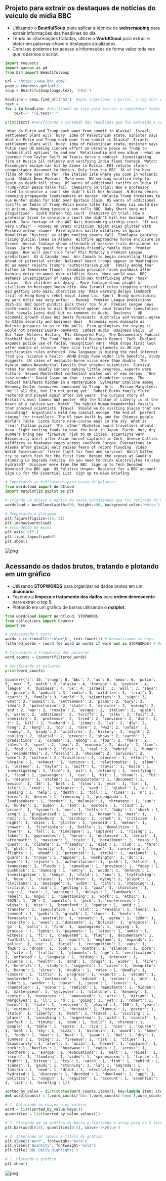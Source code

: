 ## Projeto para extrair os destaques de notícias do veículo de mídia BBC
* Utilizando o **BeutifulSoup** pude aplicar a técnica de **webscrapping** para extrair informações das headlines do dia.
* Tendo as informações tratadas, utilizei o **WorldCloud** para extrair e plotar em palavras-chave o destaques atualizados.
* Com isso podemos ter acesso a informações de forma veloz toda vez que rodarmos o script.  


```python
import requests
import pandas as pd
from bs4 import BeautifulSoup
```


```python
url = 'https://www.bbc.com/'
page = requests.get(url)
soup = BeautifulSoup(page.text, 'html')
```


```python
headline = soup.find_all('h2')  #após inpecionar o portal, a tag <h2> é a que desejamos para coletar as headlines 
text = ''
for i in headline: #utilizando um laço para extrair e concatenar todas as headlines
    text+=" "+i.text+" "
```


```python
print(text) #verificando o conteúdo das headlines que foi extraído e concatenado
```

     What do Putin and Trump each want from summit in Alaska?  Israeli settlement plans will 'bury' idea of Palestinian state, minister says  What do Putin and Trump each want from summit in Alaska?  Israeli settlement plans will 'bury' idea of Palestinian state, minister says  Putin says US making sincere effort on Ukraine peace as Trump to 'exhaust all options' to end war  Relationship and new album - what we learned from Taylor Swift on Travis Kelce's podcast  Investigating fire at Russia oil refinery and verifying India flood footage  Watch: Passengers escape car hit by drone in Russia  FBI returns stolen conquistador document to Mexico  Only from the BBC  16 of the best films of the year so far  The Italian isle where you cook in volcanic sand  Global News Podcast  More news  EU sending wildfire help to Spain as death toll rises  US warns of additional tariffs on India if Trump-Putin peace talks fail  Chemistry on trial: How a professor tried to convince a court she didn’t kill her husband  N Korea denies removing propaganda loudspeakers at border  Melania Trump threatens to sue Hunter Biden for $1bn over Epstein claim  US warns of additional tariffs on India if Trump-Putin peace talks fail  Jimmy Lai could die in prison, Hong Kong tycoon's son tells BBC  Baby Shark song not plagiarised - South Korean top court  Chemistry on trial: How a professor tried to convince a court she didn’t kill her husband  Must watch  Rare footage of the WW2 Nazi Hindenburg airship crash  'It was very unfair' - Rooney on Brady criticism  Night skies glitter with Perseid meteor shower  Firefighters battle wildfires in Spain   Demolition 'history' as eight cooling towers fall  Timelapse captures rising glacial lakes in Alaska  Wildfire approaches horse enclosure in Greece  Aerial footage shows aftermath of massive train derailment in Texas  Earth  My quest for a climate-friendly family diet  Premier League  How will your club fare? Phil McNulty's Premier League predictions  US & Canada news  Air Canada to begin cancelling flights ahead of potential strike  National Guard troops appear in Washington DC as mayor rejects Trump's 'authoritarian push'  Family among four killed in Tennessee floods  Canadian province faces pushback after banning entry to woods over wildfire fears  More world news  BBC defends investigation of Kenya child-sex trafficking after 'hoax' claims  'Our children are dying': Rare footage shows plight of civilians in besieged Sudan city  New Israeli rules stopping critical aid getting into Gaza, charities say  Rain warning delays landmark trial of Hong Kong's rebel mogul Jimmy Lai  Sport  Brady questioning my work ethic was very unfair - Rooney  Premier League predictions 2025-26: BBC Sport pundits pick their top four  Premier League news conferences: Wissa to miss Brentford opener amid transfer speculation  Slot reveals Leoni deal but no comment on Guehi  Business   UK economic growth slows but beats forecasts  Australia and Vanuatu agree to $328m security and business deal   Economic woes dominate as Bolivia prepares to go to the polls  Firm apologises for saying it would not process LGBTQ+ payments  Latest audio  Business Daily  In Our Time  Witness History  F1: Chequered Flag  The Documentary Podcast  Football Daily  The Food Chain  World Business Report  Tech  England expands police use of facial recognition vans  FM26 drops first look after months of silence  Porn site traffic plummets as UK age verification rules enforced  How language is hiding the real internet from you  Science & health  ADHD drugs have wider life benefits, study suggests  UK cases of mosquito-borne virus more than double  The hybrid human-Neanderthal fossils that shocked scientists  Survival rates for most deadly cancers making little progress, experts warn  Culture  Second MasterChef contestant edited out of new series  'One take wonder': David Jason on that  iconic chandelier scene  The radical manifesto hidden in a masterpiece  Sylvester Stallone among Kennedy Center honourees announced by Trump  Arts   Miriam Margolyes: 'We'll all die, but I'm not going yet'  Robert Burns family flute restored and played again after 150 years  The curious story of Britain's most famous WW2 poster  Why the Statue of Liberty is at the heart of a culture war  Watch  The hybrid human-Neanderthal fossils that shocked scientists  Travel  Should we be visiting places that are vanishing?  Argentina's wild new coastal escape  The end of 'perfect timing' for travellers  The US town built by and for Chinese people  World's Table  Costa Rica's nine-course meal in the sky  What is 'real' Italian pizza?  The 'other' Michelin award travellers should know  Eight cooling foods to beat the heat in Japan  Earth  Hot, dry summers bring new 'firewave' risk to UK cities, scientists warn  Biosecurity alert after Asian hornet captured in Cork  Greece battles wildfires as heatwave rages across southern Europe  Evacuations in Alaska after glacial melt raises fears of record flooding  Video  Watch Spinosaurus' fierce fight for food and survival  Watch kitten try to catch fish for the first time  Behind the scenes at Gaudi's stunning La Sagrada Familia  Do you need to drink electrolytes to stay hydrated?  Discover more from the BBC  Sign up to Tech Decoded  Download the BBC app  US Politics Unspun  Register for a BBC account  Sign up for the Essential List  Sign up to News Briefing 
    


```python
# Importando as bibliotecas para nuvem de palavras
from wordcloud import WordCloud
import matplotlib.pyplot as plt

# Criando um objeto a partir do texto concatenado que foi retirado do veículo BBC
wordcloud = WordCloud(width=800, height=400, background_color='white').generate(text)

# Preparando a plotagem
plt.figure(figsize=(10, 5))
plt.imshow(wordcloud)
# Escondendo os eixos
plt.axis('off')
plt.tight_layout(pad=0)
plt.show()
```


    
![png](output_5_0.png)
    


## Acessando os dados brutos, tratando e plotando em um gráfico
* Utilizando **STOPWORDS** para organizar os dados brutos em um **dicionário**.
* Fazendo a **limpeza e tratamento dos dados** para **ordem decrescente** para extrair o top 5.
* Plotando em um gráfico de barras utilizando o **matplot**.  


```python
from wordcloud import WordCloud, STOPWORDS
from collections import Counter
import re

# Processando o texto
words = re.findall(r'\b\w+\b', text.lower()) # Normalizando as keys.
filtered_words = [word for word in words if word not in STOPWORDS] # Removendo os espaços

# Calculando a frequência das palavras
word_counts = Counter(filtered_words)

# Verificando as palavras
print(word_counts)


```

    Counter({'s': 10, 'trump': 8, 'bbc': 7, 'us': 6, 'news': 6, 'putin': 5, 'new': 5, 'watch': 5, 'alaska': 4, 'footage': 4, 'premier': 4, 'league': 4, 'business': 4, 'uk': 4, 'israeli': 3, 'will': 3, 'says': 3, 'peace': 3, 'podcast': 3, 'india': 3, 'wildfire': 3, 'trial': 3, 'court': 3, 'family': 3, 'world': 3, 'scientists': 3, 'sign': 3, 'want': 2, 'summit': 2, 'settlement': 2, 'plans': 2, 'bury': 2, 'idea': 2, 'palestinian': 2, 'state': 2, 'minister': 2, 'making': 2, 'end': 2, 'war': 2, 'russia': 2, 'escape': 2, 'italian': 2, 'spain': 2, 'warns': 2, 'additional': 2, 'tariffs': 2, 'talks': 2, 'fail': 2, 'chemistry': 2, 'professor': 2, 'tried': 2, 'convince': 2, 'didn': 2, 't': 2, 'kill': 2, 'husband': 2, 'jimmy': 2, 'lai': 2, 'die': 2, 'hong': 2, 'kong': 2, 'top': 2, 'rare': 2, 'ww2': 2, 'unfair': 2, 'rooney': 2, 'brady': 2, 'wildfires': 2, 'history': 2, 'eight': 2, 'cooling': 2, 'glacial': 2, 'greece': 2, 'shows': 2, 'earth': 2, 'predictions': 2, 'canada': 2, 'among': 2, 'four': 2, 'fears': 2, 'rules': 2, 'sport': 2, 'deal': 2, 'economic': 2, 'daily': 2, 'time': 2, 'food': 2, 'tech': 2, 'first': 2, 'real': 2, 'hybrid': 2, 'human': 2, 'neanderthal': 2, 'fossils': 2, 'shocked': 2, 'survival': 2, 'warn': 2, 'culture': 2, 'travellers': 2, 'sincere': 1, 'effort': 1, 'ukraine': 1, 'exhaust': 1, 'options': 1, 'relationship': 1, 'album': 1, 'learned': 1, 'taylor': 1, 'swift': 1, 'travis': 1, 'kelce': 1, 'investigating': 1, 'fire': 1, 'oil': 1, 'refinery': 1, 'verifying': 1, 'flood': 1, 'passengers': 1, 'car': 1, 'hit': 1, 'drone': 1, 'fbi': 1, 'returns': 1, 'stolen': 1, 'conquistador': 1, 'document': 1, 'mexico': 1, '16': 1, 'best': 1, 'films': 1, 'year': 1, 'far': 1, 'isle': 1, 'cook': 1, 'volcanic': 1, 'sand': 1, 'global': 1, 'eu': 1, 'sending': 1, 'help': 1, 'death': 1, 'toll': 1, 'rises': 1, 'n': 1, 'korea': 1, 'denies': 1, 'removing': 1, 'propaganda': 1, 'loudspeakers': 1, 'border': 1, 'melania': 1, 'threatens': 1, 'sue': 1, 'hunter': 1, 'biden': 1, '1bn': 1, 'epstein': 1, 'claim': 1, 'prison': 1, 'tycoon': 1, 'son': 1, 'tells': 1, 'baby': 1, 'shark': 1, 'song': 1, 'plagiarised': 1, 'south': 1, 'korean': 1, 'must': 1, 'nazi': 1, 'hindenburg': 1, 'airship': 1, 'crash': 1, 'criticism': 1, 'night': 1, 'skies': 1, 'glitter': 1, 'perseid': 1, 'meteor': 1, 'shower': 1, 'firefighters': 1, 'battle': 1, 'demolition': 1, 'towers': 1, 'fall': 1, 'timelapse': 1, 'captures': 1, 'rising': 1, 'lakes': 1, 'approaches': 1, 'horse': 1, 'enclosure': 1, 'aerial': 1, 'aftermath': 1, 'massive': 1, 'train': 1, 'derailment': 1, 'texas': 1, 'quest': 1, 'climate': 1, 'friendly': 1, 'diet': 1, 'club': 1, 'fare': 1, 'phil': 1, 'mcnulty': 1, 'air': 1, 'begin': 1, 'cancelling': 1, 'flights': 1, 'ahead': 1, 'potential': 1, 'strike': 1, 'national': 1, 'guard': 1, 'troops': 1, 'appear': 1, 'washington': 1, 'dc': 1, 'mayor': 1, 'rejects': 1, 'authoritarian': 1, 'push': 1, 'killed': 1, 'tennessee': 1, 'floods': 1, 'canadian': 1, 'province': 1, 'faces': 1, 'pushback': 1, 'banning': 1, 'entry': 1, 'woods': 1, 'defends': 1, 'investigation': 1, 'kenya': 1, 'child': 1, 'sex': 1, 'trafficking': 1, 'hoax': 1, 'claims': 1, 'children': 1, 'dying': 1, 'plight': 1, 'civilians': 1, 'besieged': 1, 'sudan': 1, 'city': 1, 'stopping': 1, 'critical': 1, 'aid': 1, 'getting': 1, 'gaza': 1, 'charities': 1, 'say': 1, 'rain': 1, 'warning': 1, 'delays': 1, 'landmark': 1, 'rebel': 1, 'mogul': 1, 'questioning': 1, 'work': 1, 'ethic': 1, '2025': 1, '26': 1, 'pundits': 1, 'pick': 1, 'conferences': 1, 'wissa': 1, 'miss': 1, 'brentford': 1, 'opener': 1, 'amid': 1, 'transfer': 1, 'speculation': 1, 'slot': 1, 'reveals': 1, 'leoni': 1, 'comment': 1, 'guehi': 1, 'growth': 1, 'slows': 1, 'beats': 1, 'forecasts': 1, 'australia': 1, 'vanuatu': 1, 'agree': 1, '328m': 1, 'security': 1, 'woes': 1, 'dominate': 1, 'bolivia': 1, 'prepares': 1, 'go': 1, 'polls': 1, 'firm': 1, 'apologises': 1, 'saying': 1, 'process': 1, 'lgbtq': 1, 'payments': 1, 'latest': 1, 'audio': 1, 'witness': 1, 'f1': 1, 'chequered': 1, 'flag': 1, 'documentary': 1, 'football': 1, 'chain': 1, 'report': 1, 'england': 1, 'expands': 1, 'police': 1, 'use': 1, 'facial': 1, 'recognition': 1, 'vans': 1, 'fm26': 1, 'drops': 1, 'look': 1, 'months': 1, 'silence': 1, 'porn': 1, 'site': 1, 'traffic': 1, 'plummets': 1, 'age': 1, 'verification': 1, 'enforced': 1, 'language': 1, 'hiding': 1, 'internet': 1, 'science': 1, 'health': 1, 'adhd': 1, 'drugs': 1, 'wider': 1, 'life': 1, 'benefits': 1, 'study': 1, 'suggests': 1, 'cases': 1, 'mosquito': 1, 'borne': 1, 'virus': 1, 'double': 1, 'rates': 1, 'deadly': 1, 'cancers': 1, 'little': 1, 'progress': 1, 'experts': 1, 'second': 1, 'masterchef': 1, 'contestant': 1, 'edited': 1, 'series': 1, 'one': 1, 'take': 1, 'wonder': 1, 'david': 1, 'jason': 1, 'iconic': 1, 'chandelier': 1, 'scene': 1, 'radical': 1, 'manifesto': 1, 'hidden': 1, 'masterpiece': 1, 'sylvester': 1, 'stallone': 1, 'kennedy': 1, 'center': 1, 'honourees': 1, 'announced': 1, 'arts': 1, 'miriam': 1, 'margolyes': 1, 'll': 1, 'm': 1, 'going': 1, 'yet': 1, 'robert': 1, 'burns': 1, 'flute': 1, 'restored': 1, 'played': 1, '150': 1, 'years': 1, 'curious': 1, 'story': 1, 'britain': 1, 'famous': 1, 'poster': 1, 'statue': 1, 'liberty': 1, 'heart': 1, 'travel': 1, 'visiting': 1, 'places': 1, 'vanishing': 1, 'argentina': 1, 'wild': 1, 'coastal': 1, 'perfect': 1, 'timing': 1, 'town': 1, 'built': 1, 'chinese': 1, 'people': 1, 'table': 1, 'costa': 1, 'rica': 1, 'nine': 1, 'course': 1, 'meal': 1, 'sky': 1, 'pizza': 1, 'michelin': 1, 'award': 1, 'know': 1, 'foods': 1, 'beat': 1, 'heat': 1, 'japan': 1, 'hot': 1, 'dry': 1, 'summers': 1, 'bring': 1, 'firewave': 1, 'risk': 1, 'cities': 1, 'biosecurity': 1, 'alert': 1, 'asian': 1, 'hornet': 1, 'captured': 1, 'cork': 1, 'battles': 1, 'heatwave': 1, 'rages': 1, 'across': 1, 'southern': 1, 'europe': 1, 'evacuations': 1, 'melt': 1, 'raises': 1, 'record': 1, 'flooding': 1, 'video': 1, 'spinosaurus': 1, 'fierce': 1, 'fight': 1, 'kitten': 1, 'try': 1, 'catch': 1, 'fish': 1, 'behind': 1, 'scenes': 1, 'gaudi': 1, 'stunning': 1, 'la': 1, 'sagrada': 1, 'familia': 1, 'need': 1, 'drink': 1, 'electrolytes': 1, 'stay': 1, 'hydrated': 1, 'discover': 1, 'decoded': 1, 'download': 1, 'app': 1, 'politics': 1, 'unspun': 1, 'register': 1, 'account': 1, 'essential': 1, 'list': 1, 'briefing': 1})
    


```python
sorted_by_value = dict(sorted(word_counts.items(), key=lambda item: item[1], reverse=True)) #Ordenando o dicionário
del word_counts['s'],word_counts['bbc'],word_counts['news'],word_counts['new'],word_counts['watch']  #Limpando os termos desnecessários do dicionário
```


```python
# 2. Definindo as chaves e os valores
word = list(sorted_by_value.keys())
quantities = list(sorted_by_value.values())

# 3. Plotando em um gráfico de barra e limitando o array para os 5 termos mais frequentes. 
plt.bar(word[0:5], quantities[0:5], color='skyblue')

# 4. Inserindo os labels e título do gráfico
plt.xlabel('Word', fontweight='bold')
plt.ylabel('Quantity', fontweight='bold')
plt.title('BBC Daily Highlights')

# 5. Plotando o gráfico
plt.show()
```


    
![png](output_9_0.png)
    

